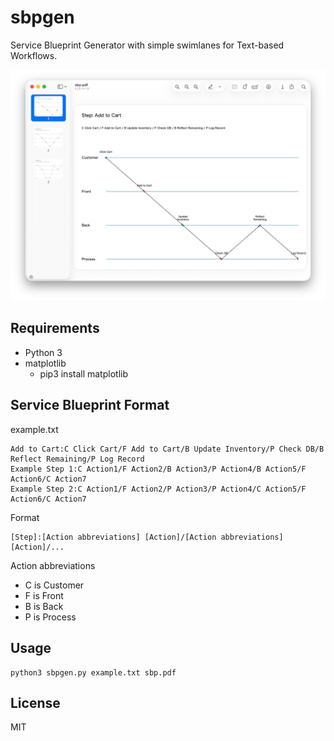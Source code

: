 # sbpgen

Service Blueprint Generator with simple swimlanes for Text-based Workflows.

![screenshot.png](./screenshot.png)

## Requirements

- Python 3
- matplotlib
    - pip3 install matplotlib


## Service Blueprint Format

example.txt

```
Add to Cart:C Click Cart/F Add to Cart/B Update Inventory/P Check DB/B Reflect Remaining/P Log Record
Example Step 1:C Action1/F Action2/B Action3/P Action4/B Action5/F Action6/C Action7
Example Step 2:C Action1/F Action2/P Action3/P Action4/C Action5/F Action6/C Action7
```

Format

```
[Step]:[Action abbreviations] [Action]/[Action abbreviations] [Action]/...
```

Action abbreviations

- C is Customer
- F is Front
- B is Back
- P is Process


## Usage

```
python3 sbpgen.py example.txt sbp.pdf
```


## License

MIT

